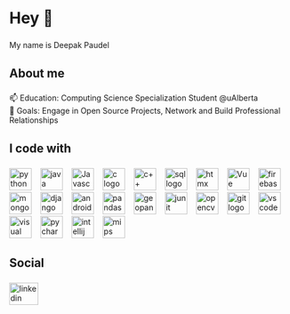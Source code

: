 <h1 align="left">Hey 👋</h1>

###

<p align="left">My name is Deepak Paudel</p>

###

<h2 align="left">About me</h2>

###

<p align="left">📫 Education:  Computing Science Specialization Student @uAlberta<br>🎯 Goals: Engage in Open Source Projects, Network and Build Professional Relationships</p>

###

<h2 align="left">I code with</h2>

###

<div align="left">
  <!-- Python Logo -->
<img src="https://www.svgrepo.com/show/452091/python.svg" height="40" alt="python logo" /><img width="12" />
<!-- Java Logo -->
<img src="https://www.svgrepo.com/show/452234/java.svg" height="40" alt="java logo" /><img width="12" />
<!-- javascript Logo -->
<img src="https://i0.wp.com/blog.canadianwebhosting.com/wp-content/uploads/2018/04/javascript-logo.png?fit=587%2C330&ssl=1" height="40" alt="Javascript Logo" /><img width="12" />
<!-- C Logo -->
<img src="https://upload.wikimedia.org/wikipedia/commons/thumb/1/18/C_Programming_Language.svg/1853px-C_Programming_Language.svg.png" height="40" alt="c logo" /><img width="12" />
  <!-- C++ Logo -->
<img src="https://upload.wikimedia.org/wikipedia/commons/thumb/1/18/ISO_C%2B%2B_Logo.svg/1200px-ISO_C%2B%2B_Logo.svg.png" height="40" alt="c++ logo" /><img width="12" />
<!-- SQL Logo -->
<img src="https://www.svgrepo.com/show/331760/sql-database-generic.svg" height="40" alt="sql logo" /><img width="12" />
<!-- HTMX Logo -->
<img src="https://styles.redditmedia.com/t5_2u59z4/styles/communityIcon_3wi5tbhd61181.png" height="40" alt="htmx logo" /><img width="12" />
<!-- Vue Logo -->
<img src="https://upload.wikimedia.org/wikipedia/commons/9/95/Vue.js_Logo_2.svg" height="40" alt="Vue logo" style="margin-right: 12px;">
<!-- Firebase Logo -->
<img src="https://www.svgrepo.com/show/373595/firebase.svg" height="40" alt="firebase logo" /><img width="12" />
<!-- MongoDB Logo -->
<img src="https://www.svgrepo.com/show/331488/mongodb.svg" height="40" alt="mongodb logo" /><img width="12" />
<!-- Django Logo -->
<img src="https://www.svgrepo.com/show/373554/django.svg" height="40" alt="django logo" /><img width="12" />
<!-- Android Studio Logo -->
<img src="https://1.bp.blogspot.com/-LgTa-xDiknI/X4EflN56boI/AAAAAAAAPuk/24YyKnqiGkwRS9-_9suPKkfsAwO4wHYEgCLcBGAsYHQ/s0/image9.png" height="40" alt="android studio logo" /><img width="12" />
<!-- Pandas Logo -->
<img src="https://upload.wikimedia.org/wikipedia/commons/thumb/2/22/Pandas_mark.svg/449px-Pandas_mark.svg.png?20200210000431" height="40" alt="pandas logo" /><img width="12" />
<!-- GeoPandas Logo -->
<img src="https://geopandas.org/en/latest/_images/geopandas_icon_green.png" height="40" alt="geopandas logo" /><img width="12" />
<!-- JUnit Logo -->
<img src="https://avatars.githubusercontent.com/u/874086?s=280&v=4" height="40" alt="junit logo" /><img width="12" />
<!-- OpenCV Logo -->
<img src="https://upload.wikimedia.org/wikipedia/commons/3/32/OpenCV_Logo_with_text_svg_version.svg" height="40" alt="opencv logo" /><img width="12" />
<!-- Git Logo -->
<img src="https://www.svgrepo.com/show/452210/git.svg" height="40" alt="git logo" /><img width="12" />
<!-- VS Code Logo -->
<img src="https://www.svgrepo.com/show/452129/vs-code.svg" height="40" alt="vs code logo" /><img width="12" />
<!-- Visual Studio Logo -->
<img src="https://www.svgrepo.com/show/354520/visual-studio.svg" height="40" alt="visual studio logo" /><img width="12" />
<!-- PyCharm Logo -->
<img src="https://www.svgrepo.com/show/354237/pycharm.svg" height="40" alt="pycharm logo" /><img width="12" />
<!-- IntelliJ Logo -->
<img src="https://www.svgrepo.com/show/353906/intellij-idea.svg" height="40" alt="intellij logo" /><img width="12" />
  <!-- MIPS Assembly Logo -->
<img src="https://creatorsim.github.io/creator/images/mips_logo.png" height="40" alt="mips assembly logo" /><img width="12" />
</div>

###

<h2 align="left">Social</h2>

###

<div align="left">
  <a href="https://www.linkedin.com/in/paudeldeepak/" target="_blank">
    <img src="https://raw.githubusercontent.com/maurodesouza/profile-readme-generator/master/src/assets/icons/social/linkedin/default.svg" width="52" height="40" alt="linkedin logo"  />
  </a>
</div>

###
